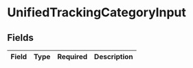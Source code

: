 # UnifiedTrackingCategoryInput


## Fields

| Field       | Type        | Required    | Description |
| ----------- | ----------- | ----------- | ----------- |